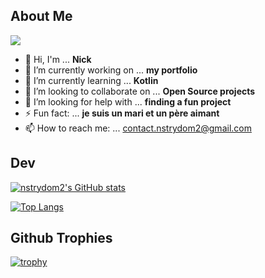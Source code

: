 ## About Me
![](https://komarev.com/ghpvc/?username=nstrydom2&color=brightgreen)
- 👋 Hi, I'm ... **Nick**
- 🔭 I’m currently working on ... **my portfolio** 
- 🌱 I’m currently learning ... **Kotlin**
- 👯 I’m looking to collaborate on ... **Open Source projects**
- 🤔 I’m looking for help with ... **finding a fun project**
- ⚡ Fun fact: ... **je suis un mari et un père aimant**
- 📫 How to reach me: ... [contact.nstrydom2@gmail.com](mailto:contact.nstrydom2@gmail.com)

<!--
**nstrydom2/nstrydom2** is a ✨ _special_ ✨ repository because its `README.md` (this file) appears on your GitHub profile.

Here are some ideas to get you started:

- 🔭 I’m currently working on ...
- 🌱 I’m currently learning ...
- 👯 I’m looking to collaborate on ...
- 🤔 I’m looking for help with ...
- 💬 Ask me about ...
- 📫 How to reach me: ...
- 😄 Pronouns: ...
- ⚡ Fun fact: ...
-->

## Dev
[![nstrydom2's GitHub stats](https://github-readme-stats.vercel.app/api?username=nstrydom2&count_private=true&show_icons=true&theme=radical&hide=contribs,issues)](https://github.com/anuraghazra/github-readme-stats)


[![Top Langs](https://github-readme-stats.vercel.app/api/top-langs/?username=nstrydom2&hide=html,xslt&langs_count=8&count_private=true&layout=compact&theme=radical)](https://github.com/anuraghazra/github-readme-stats)

## Github Trophies
[![trophy](https://github-profile-trophy.vercel.app/?username=nstrydom2&theme=onedark&row=1)](https://github.com/ryo-ma/github-profile-trophy)
